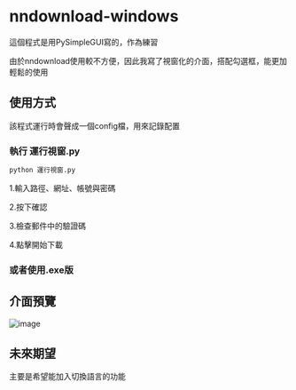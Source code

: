 # nndownload-windows
這個程式是用PySimpleGUI寫的，作為練習 

由於nndownload使用較不方便，因此我寫了視窗化的介面，搭配勾選框，能更加輕鬆的使用


## 使用方式

該程式運行時會聲成一個config檔，用來記錄配置

### 執行 運行視窗.py 

```bash
python 運行視窗.py 
```
1.輸入路徑、網址、帳號與密碼

2.按下確認

3.檢查郵件中的驗證碼

4.點擊開始下載

### 或者使用.exe版


## 介面預覽
![image](https://github.com/user-attachments/assets/e296ded8-01d5-4703-b540-fb480a4d6d4c)




## 未來期望
主要是希望能加入切換語言的功能
